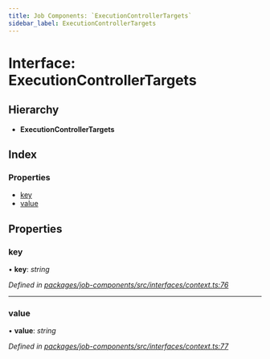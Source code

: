 ```yaml
---
title: Job Components: `ExecutionControllerTargets`
sidebar_label: ExecutionControllerTargets
---
```


# Interface: ExecutionControllerTargets

## Hierarchy

* **ExecutionControllerTargets**

## Index

### Properties

* [key](executioncontrollertargets.md#key)
* [value](executioncontrollertargets.md#value)

## Properties

###  key

• **key**: *string*

*Defined in [packages/job-components/src/interfaces/context.ts:76](https://github.com/terascope/teraslice/blob/653cf7530/packages/job-components/src/interfaces/context.ts#L76)*

___

###  value

• **value**: *string*

*Defined in [packages/job-components/src/interfaces/context.ts:77](https://github.com/terascope/teraslice/blob/653cf7530/packages/job-components/src/interfaces/context.ts#L77)*
